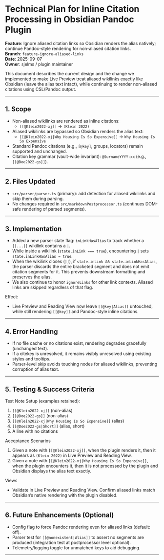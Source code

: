 # Technical Plan for Inline Citation Processing in Obsidian Pandoc Plugin

**Feature**: Ignore aliased citation links so Obsidian renders the alias natively; continue Pandoc-style rendering for non-aliased citation links.  
**Branch**: `feature-ignore-aliased-links`  
**Date**: 2025-09-07  
**Owner**: sjelms / plugin maintainer

This document describes the current design and the change we implemented to make Live Preview treat aliased wikilinks exactly like Obsidian (leave the alias text intact), while continuing to render non-aliased citations using CSL/Pandoc output.

---

## 1. Scope

- Non-aliased wikilinks are rendered as inline citations:
  - `[[@Klein2022-xj]]` → `(Klein 2022)`
- Aliased wikilinks are bypassed so Obsidian renders the alias text:
  - `[[@Klein2022-xj|Why Housing Is So Expensive]]` → `Why Housing Is So Expensive`
- Standard Pandoc citations (e.g., `[@key]`, groups, locators) remain supported and unchanged.
- Citation key grammar (vault-wide invariant): `@SurnameYYYY-xx` (e.g., `[[@Doe2022-gs]]`).

---

## 2. Files Updated

- `src/parser/parser.ts` (primary): add detection for aliased wikilinks and skip them during parsing.
- No changes required in `src/markdownPostprocessor.ts` (continues DOM-safe rendering of parsed segments).

---

## 3. Implementation

- Added a new parser state flag: `inLinkHasAlias` to track whether a `[[...]]` wikilink contains a `|`.
- While inside a wikilink (`state.inLink === true`), encountering `|` sets `state.inLinkHasAlias = true`.
- When the wikilink closes (`]]`), if `state.inLink && state.inLinkHasAlias`, the parser discards the entire bracketed segment and does not emit citation segments for it. This prevents downstream formatting and preserves the alias.
- We also continue to honor `ignoreLinks` for other link contexts. Aliased links are skipped regardless of that flag.

Effect:
- Live Preview and Reading View now leave `[[@key|Alias]]` untouched, while still rendering `[[@key]]` and Pandoc-style inline citations.

---

## 4. Error Handling

- If no file cache or no citations exist, rendering degrades gracefully (unchanged text).
- If a citekey is unresolved, it remains visibly unresolved using existing styles and tooltips.
- Parser-level skip avoids touching nodes for aliased wikilinks, preventing corruption of alias text.

---

## 5. Testing & Success Criteria

Test Note Setup (examples retained):
1. `[[@Klein2022-xj]]` (non-alias)
2. `[[@Doe2022-gs]]` (non-alias)
3. `[[@Klein2022-xj|Why Housing Is So Expensive]]` (alias)
4. `[[@Doe2022-gs|Short]]` (alias, short)
5. A line with no citations

Acceptance Scenarios
1. Given a note with `[[@Klein2022-xj]]`, when the plugin renders it, then it appears as `(Klein 2022)` in Live Preview and Reading View.
2. Given a note with `[[@Klein2022-xj|Why Housing Is So Expensive]]`, when the plugin encounters it, then it is not processed by the plugin and Obsidian displays the alias text exactly.

Views
- Validate in Live Preview and Reading View. Confirm aliased links match Obsidian’s native rendering with the plugin disabled.

---

## 6. Future Enhancements (Optional)

- Config flag to force Pandoc rendering even for aliased links (default: off).
- Parser test for `[[@nonexistent|Alias]]` to assert no segments are produced (integration test at postprocessor level optional).
- Telemetry/logging toggle for unmatched keys to aid debugging.

---
